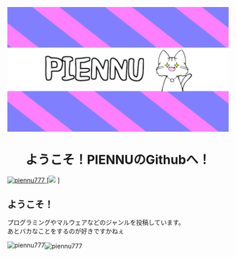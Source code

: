 ![Open Source at piennu777](https://github.com/piennu777/piennu777/blob/main/bana.png)
<h1 align="center">ようこそ！PIENNUのGithubへ！</h1>

[ ![piennu777](https://komarev.com/ghpvc/?username=piennu777)
](https://github.com/piennu777/piennu777/)
[![](https://img.shields.io/github/followers/piennu777?label=follow&logo=github&style=flat)
]

## ようこそ！
プログラミングやマルウェアなどのジャンルを投稿しています。
<br>
あとバカなことをするのが好きですかねぇ

<p><img align="left" src="https://github-readme-stats.vercel.app/api/top-langs?username=piennu777&show_icons=true&locale=en&layout=compact&theme=tokyonight" alt="piennu777"/></p>
<p><img align="center" src="https://github-readme-streak-stats.herokuapp.com/?user=piennu777&&theme=tokyonight" alt="piennu777" /></p>
